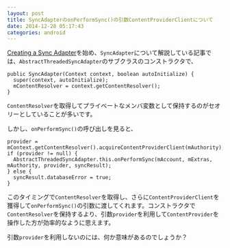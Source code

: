 ```yaml
---
layout: post
title: SyncAdapterのonPerformSync()の引数ContentProviderClientについて
date: 2014-12-28 05:17:43
categories: android
---
```

<p><a href="http://developer.android.com/training/sync-adapters/creating-sync-adapter.html" rel="nofollow">Creating a Sync Adapter</a>を始め、<code>SyncAdapter</code>について解説している記事では、<code>AbstractThreadedSyncAdapter</code>のサブクラスのコンストラクタで、</p>

```
public SyncAdapter(Context context, boolean autoInitialize) {
  super(context, autoInitialize);
  mContentResolver = context.getContentResolver();
}
```

<p><code>ContentResolver</code>を取得してプライベートなメンバ変数として保持するのがセオリーとしていることが多いです。</p>

<p>しかし、<code>onPerformSync()</code>の呼び出しを見ると、</p>

```
provider = mContext.getContentResolver().acquireContentProviderClient(mAuthority);
if (provider != null) {
  AbstractThreadedSyncAdapter.this.onPerformSync(mAccount, mExtras, mAuthority, provider, syncResult);
} else {
  syncResult.databaseError = true;
}
```

<p>このタイミングで<code>ContentResolver</code>を取得し、さらに<code>ContentProviderClient</code>を獲得して<code>onPerformSync()</code>の引数に渡してくれます。コンストラクタで<code>ContentResolver</code>を保持するより、引数<code>provider</code>を利用して<code>ContentProvider</code>を操作した方が効率的なように思えます。</p>

<p>引数<code>provider</code>を利用しないのには、何か意味があるのでしょうか？</p>
